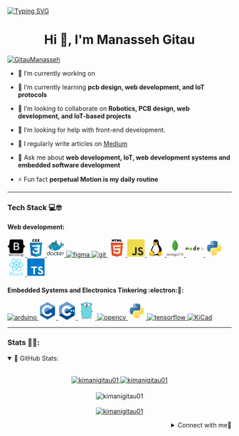[![Typing SVG](https://readme-typing-svg.demolab.com?font=Fira+Code&pause=1000&color=C61FF7&width=435&lines=Hello+There+%F0%9F%91%8B%2C+I'm+Manasseh+Gitau%2C;A+Full+stack+Web+Developer%2C;Electronics+Hobbyist+and+Tinkerer%2C;Aspiring+IoT+Application+Engineer)](https://git.io/typing-svg)

<h1 align="center">Hi 👋, I'm Manasseh Gitau</h1>

<p align="left"> <a href="https://twitter.com/GitauManasseh" target="blank"><img src="https://img.shields.io/twitter/follow/GitauManasseh?logo=twitter&style=for-the-badge" alt="GitauManasseh" /></a> </p>

- 🔭 I’m currently working on 

- 🌱 I’m currently learning **pcb design, web development, and  IoT protocols**

- 👯 I’m looking to collaborate on **Robotics, PCB design, web development, and IoT-based projects**

- 🤝 I’m looking for help with front-end development.

- 📝 I regularly write articles on [Medium](https://medium.com/)

- 💬 Ask me about **web development, IoT, web development systems and embedded software development**

- ⚡ Fun fact **perpetual Motion is my daily routine**
___
<h3 align="left">Tech Stack 💻🤓 </h3>

<h4 align="left">Web development: </h4>
<p align="left"> <a href="https://getbootstrap.com" target="_blank" rel="noreferrer"> <img src="https://raw.githubusercontent.com/devicons/devicon/master/icons/bootstrap/bootstrap-plain-wordmark.svg" alt="bootstrap" width="40" height="40"/> </a> <a href="https://www.w3schools.com/css/" target="_blank" rel="noreferrer"> <img src="https://raw.githubusercontent.com/devicons/devicon/master/icons/css3/css3-original-wordmark.svg" alt="css3" width="40" height="40"/> </a> <a href="https://www.docker.com/" target="_blank" rel="noreferrer"> <img src="https://raw.githubusercontent.com/devicons/devicon/master/icons/docker/docker-original-wordmark.svg" alt="docker" width="40" height="40"/> </a> <a href="https://www.figma.com/" target="_blank" rel="noreferrer"> <img src="https://www.vectorlogo.zone/logos/figma/figma-icon.svg" alt="figma" width="40" height="40"/> </a> <a href="https://git-scm.com/" target="_blank" rel="noreferrer"> <img src="https://www.vectorlogo.zone/logos/git-scm/git-scm-icon.svg" alt="git" width="40" height="40"/> </a> <a href="https://www.w3.org/html/" target="_blank" rel="noreferrer"> <img src="https://raw.githubusercontent.com/devicons/devicon/master/icons/html5/html5-original-wordmark.svg" alt="html5" width="40" height="40"/> </a> <a href="https://developer.mozilla.org/en-US/docs/Web/JavaScript" target="_blank" rel="noreferrer"> <img src="https://raw.githubusercontent.com/devicons/devicon/master/icons/javascript/javascript-original.svg" alt="javascript" width="40" height="40"/> </a> <a href="https://www.linux.org/" target="_blank" rel="noreferrer"> <img src="https://raw.githubusercontent.com/devicons/devicon/master/icons/linux/linux-original.svg" alt="linux" width="40" height="40"/> </a> <a href="https://www.mongodb.com/" target="_blank" rel="noreferrer"> <img src="https://raw.githubusercontent.com/devicons/devicon/master/icons/mongodb/mongodb-original-wordmark.svg" alt="mongodb" width="40" height="40"/> </a> <a href="https://nodejs.org" target="_blank" rel="noreferrer"> <img src="https://raw.githubusercontent.com/devicons/devicon/master/icons/nodejs/nodejs-original-wordmark.svg" alt="nodejs" width="40" height="40"/> </a> <a href="https://www.python.org" target="_blank" rel="noreferrer"> <img src="https://raw.githubusercontent.com/devicons/devicon/master/icons/python/python-original.svg" alt="python" width="40" height="40"/> </a> <a href="https://reactjs.org/" target="_blank" rel="noreferrer"> <img src="https://raw.githubusercontent.com/devicons/devicon/master/icons/react/react-original-wordmark.svg" alt="react" width="40" height="40"/> </a> <a href="https://www.typescriptlang.org/" target="_blank" rel="noreferrer"> <img src="https://raw.githubusercontent.com/devicons/devicon/master/icons/typescript/typescript-original.svg" alt="typescript" width="40" height="40"/> </a> </p>

<h4 align="left">Embedded Systems and Electronics Tinkering :electron:🔌: </h4>
<p align="left"> <a href="https://www.arduino.cc/" target="_blank" rel="noreferrer"> <img src="https://cdn.worldvectorlogo.com/logos/arduino-1.svg" alt="arduino" width="40" height="40"/> </a> <a href="https://www.cprogramming.com/" target="_blank" rel="noreferrer"> <img src="https://raw.githubusercontent.com/devicons/devicon/master/icons/c/c-original.svg" alt="c" width="40" height="40"/> </a> <a href="https://www.w3schools.com/cpp/" target="_blank" rel="noreferrer"> <img src="https://raw.githubusercontent.com/devicons/devicon/master/icons/cplusplus/cplusplus-original.svg" alt="cplusplus" width="40" height="40"/> </a> <a href="https://golang.org" target="_blank" rel="noreferrer"> <img src="https://raw.githubusercontent.com/devicons/devicon/master/icons/go/go-original.svg" alt="go" width="40" height="40"/> </a> <a href="https://opencv.org/" target="_blank" rel="noreferrer"> <img src="https://www.vectorlogo.zone/logos/opencv/opencv-icon.svg" alt="opencv" width="40" height="40"/> </a> <a href="https://www.python.org" target="_blank" rel="noreferrer"> <img src="https://raw.githubusercontent.com/devicons/devicon/master/icons/python/python-original.svg" alt="python" width="40" height="40"/> </a> <a href="https://www.tensorflow.org" target="_blank" rel="noreferrer"> <img src="https://www.vectorlogo.zone/logos/tensorflow/tensorflow-icon.svg" alt="tensorflow" width="40" height="40"/> </a> <a href="https://kicad-pcb.org/" target="_blank"><img src="https://cdn.icon-icons.com/icons2/1381/PNG/512/kicad_94309.png" alt="KiCad" width="50" height="50"></a></p>

---

### Stats 🦾🥇:
<details open="">
    <summary>
    📔 GitHub Stats:
    </summary>
    <br>
    <p align="center">
        <a href="https://github.com/kimanigitau01">
            <img align="center"  
            height="175px" 
            src="https://github-readme-stats.vercel.app/api/top-langs?username=tyke01&show_icons=true&count_private=true&locale=en&layout=compact&theme=tokyonight" alt="kimanigitau01" 
            height="192px" 
            width="49.5%"/>
        </a>
        <a href="https://github.com/kimanigitau01">
            <img align="center" 
            height="175px"  
            src="https://github-readme-streak-stats.herokuapp.com/?user=kimanigitau01&&theme=tokyonight" alt="kimanigitau01"
            height="192px" 
            width="49.5%"/>
        </a>
        <br><br>
        <img align="center" 
        src="https://github-readme-stats.vercel.app/api/wakatime?username=kimanigitau01&layout=compact&theme=tokyonight" alt="kimanigitau01"/>
        <br><br>
        <a href="https://github.com/kimanigitau01">
            <img src="https://github-profile-summary-cards.vercel.app/api/cards/profile-details?username=kimanigitau01&theme=tokyonight" alt="kimanigitau01"/>
        </a>
    </p>
 
<details align="right">
    <summary>
        Connect with me🧍
    </summary> 
<p align="left">
<a href="https://twitter.com/GitauManasseh" target="blank"><img align="center" src="https://raw.githubusercontent.com/rahuldkjain/github-profile-readme-generator/master/src/images/icons/Social/twitter.svg" alt="GitauManasseh" height="30" width="40" /></a>
<a href="https://linkedin.com/in/manasseh-gitau-756726224/" target="blank"><img align="center" src="https://raw.githubusercontent.com/rahuldkjain/github-profile-readme-generator/master/src/images/icons/Social/linked-in-alt.svg" alt="manasseh-gitau-756726224/" height="30" width="40" /></a>
<a href="https://stackoverflow.com/users/21278771" target="blank"><img align="center" src="https://raw.githubusercontent.com/rahuldkjain/github-profile-readme-generator/master/src/images/icons/Social/stack-overflow.svg" alt="21278771" height="30" width="40" /></a>
<a href="https://medium.com/@gitaumanasseh1" target="blank"><img align="center" src="https://raw.githubusercontent.com/rahuldkjain/github-profile-readme-generator/master/src/images/icons/Social/medium.svg" alt="@gitaumanasseh1" height="30" width="40" /></a>
<a href="https://www.leetcode.com/kimanigitau01" target="blank"><img align="center" src="https://raw.githubusercontent.com/rahuldkjain/github-profile-readme-generator/master/src/images/icons/Social/leet-code.svg" alt="kimanigitau01" height="30" width="40" /></a>
</p>
<a href="https://visitcount.itsvg.in">
  <img src="https://visitcount.itsvg.in/api?id=kimanigitau01&label=Profile%20Views&color=1&icon=0&pretty=false" />
</a>
